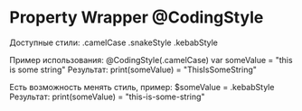 # Property Wrapper @CodingStyle

Доступные стили:
.camelCase
.snakeStyle
.kebabStyle

Пример использования:
@CodingStyle(.camelCase) var someValue = "this is some string"
Результат:
print(someValue) = "ThisIsSomeString"

Есть возможность менять стиль, пример:
$someValue = .kebabStyle
Результат:
print(someValue) = "this-is-some-string"

